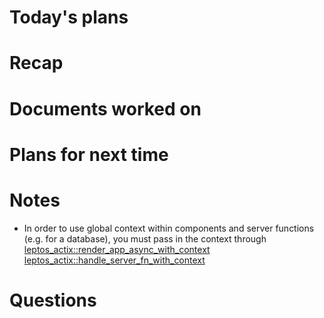 # Today's plans
# Recap
# Documents worked on
# Plans for next time
# Notes
- In order to use global context within components and server functions (e.g. for a database), you must pass in the context through
[leptos_actix::render_app_async_with_context](https://docs.rs/leptos_actix/latest/leptos_actix/fn.render_app_async_with_context.html)
[leptos_actix::handle_server_fn_with_context](https://docs.rs/leptos_actix/latest/leptos_actix/fn.handle_server_fns_with_context.html)

# Questions


